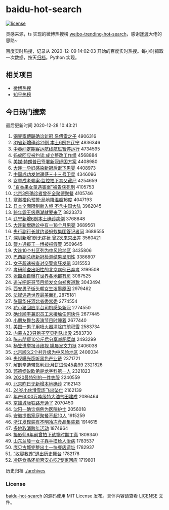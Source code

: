 # baidu-hot-search

[![license](https://img.shields.io/github/license/Arrackisarookie/baidu-hot-search)](https://github.com/Arrackisarookie/baidu-hot-search/blob/master/LICENSE)

灵感来源，ts 实现的微博热搜榜 [weibo-trending-hot-search](https://github.com/justjavac/weibo-trending-hot-search)，感谢[迷渡](https://github.com/justjavac)大佬的思路~

百度实时热搜，记录从 2020-12-09 14:02:03 开始的百度实时热搜。每小时抓取一次数据，按天[归档](./archives)。Python 实现。

## 相关项目
+ [微博热搜](https://github.com/Arrackisarookie/weibo-hot-search)
+ [知乎热榜](https://github.com/Arrackisarookie/zhihu-top-search)

## 今日热门搜索

<!-- Rank Begin -->

最后更新时间 2020-12-28 10:43:21

1. [钢琴家傅聪确诊新冠 系傅雷之子](http://www.baidu.com/baidu?cl=3&tn=SE_baiduhomet8_jmjb7mjw&rsv_dl=fyb_top&fr=top1000&wd=%B8%D6%C7%D9%BC%D2%B8%B5%B4%CF%C8%B7%D5%EF%D0%C2%B9%DA%20%CF%B5%B8%B5%C0%D7%D6%AE%D7%D3) 4906316
1. [31省新增确诊21例 本土6例在辽宁](http://www.baidu.com/baidu?cl=3&tn=SE_baiduhomet8_jmjb7mjw&rsv_dl=fyb_top&fr=top1000&wd=31%CA%A1%D0%C2%D4%F6%C8%B7%D5%EF21%C0%FD%20%B1%BE%CD%C16%C0%FD%D4%DA%C1%C9%C4%FE) 4836346
1. [中英间定期客运航线航班暂停运行](http://www.baidu.com/baidu?cl=3&tn=SE_baiduhomet8_jmjb7mjw&rsv_dl=fyb_top&fr=top1000&wd=%D6%D0%D3%A2%BC%E4%B6%A8%C6%DA%BF%CD%D4%CB%BA%BD%CF%DF%BA%BD%B0%E0%D4%DD%CD%A3%D4%CB%D0%D0) 4734595
1. [蚂蚁回应被约谈:成立整改工作组](http://www.baidu.com/baidu?cl=3&tn=SE_baiduhomet8_jmjb7mjw&rsv_dl=fyb_top&fr=top1000&wd=%C2%EC%D2%CF%BB%D8%D3%A6%B1%BB%D4%BC%CC%B8%3A%B3%C9%C1%A2%D5%FB%B8%C4%B9%A4%D7%F7%D7%E9) 4568884
1. [美媒:特朗普已签署新冠纾困方案](http://www.baidu.com/baidu?cl=3&tn=SE_baiduhomet8_jmjb7mjw&rsv_dl=fyb_top&fr=top1000&wd=%C3%C0%C3%BD%3A%CC%D8%C0%CA%C6%D5%D2%D1%C7%A9%CA%F0%D0%C2%B9%DA%E7%A3%C0%A7%B7%BD%B0%B8) 4408980
1. [大连一孕妇感染新冠后诞下男婴](http://www.baidu.com/baidu?cl=3&tn=SE_baiduhomet8_jmjb7mjw&rsv_dl=fyb_top&fr=top1000&wd=%B4%F3%C1%AC%D2%BB%D4%D0%B8%BE%B8%D0%C8%BE%D0%C2%B9%DA%BA%F3%B5%AE%CF%C2%C4%D0%D3%A4) 4408973
1. [中国成功发射遥感三十三号卫星](http://www.baidu.com/baidu?cl=3&tn=SE_baiduhomet8_jmjb7mjw&rsv_dl=fyb_top&fr=top1000&wd=%D6%D0%B9%FA%B3%C9%B9%A6%B7%A2%C9%E4%D2%A3%B8%D0%C8%FD%CA%AE%C8%FD%BA%C5%CE%C0%D0%C7) 4346096
1. [女童成老赖案:监控拍下其父藏尸](http://www.baidu.com/baidu?cl=3&tn=SE_baiduhomet8_jmjb7mjw&rsv_dl=fyb_top&fr=top1000&wd=%C5%AE%CD%AF%B3%C9%C0%CF%C0%B5%B0%B8%3A%BC%E0%BF%D8%C5%C4%CF%C2%C6%E4%B8%B8%B2%D8%CA%AC) 4254659
1. ["百香果女童遇害案"被告获死刑](http://www.baidu.com/baidu?cl=3&tn=SE_baiduhomet8_jmjb7mjw&rsv_dl=fyb_top&fr=top1000&wd=%22%B0%D9%CF%E3%B9%FB%C5%AE%CD%AF%D3%F6%BA%A6%B0%B8%22%B1%BB%B8%E6%BB%F1%CB%C0%D0%CC) 4105753
1. [北京3例确诊者曾在全聚德聚餐](http://www.baidu.com/baidu?cl=3&tn=SE_baiduhomet8_jmjb7mjw&rsv_dl=fyb_top&fr=top1000&wd=%B1%B1%BE%A93%C0%FD%C8%B7%D5%EF%D5%DF%D4%F8%D4%DA%C8%AB%BE%DB%B5%C2%BE%DB%B2%CD) 4105746
1. [寒潮橙色预警:局地降温超16度](http://www.baidu.com/baidu?cl=3&tn=SE_baiduhomet8_jmjb7mjw&rsv_dl=fyb_top&fr=top1000&wd=%BA%AE%B3%B1%B3%C8%C9%AB%D4%A4%BE%AF%3A%BE%D6%B5%D8%BD%B5%CE%C2%B3%AC16%B6%C8) 4047193
1. [日本全面限制新入境 不含中国大陆](http://www.baidu.com/baidu?cl=3&tn=SE_baiduhomet8_jmjb7mjw&rsv_dl=fyb_top&fr=top1000&wd=%C8%D5%B1%BE%C8%AB%C3%E6%CF%DE%D6%C6%D0%C2%C8%EB%BE%B3%20%B2%BB%BA%AC%D6%D0%B9%FA%B4%F3%C2%BD) 3962045
1. [跨年霸王级寒潮就要来了](http://www.baidu.com/baidu?cl=3&tn=SE_baiduhomet8_jmjb7mjw&rsv_dl=fyb_top&fr=top1000&wd=%BF%E7%C4%EA%B0%D4%CD%F5%BC%B6%BA%AE%B3%B1%BE%CD%D2%AA%C0%B4%C1%CB) 3823373
1. [辽宁新增6例本土确诊病例](http://www.baidu.com/baidu?cl=3&tn=SE_baiduhomet8_jmjb7mjw&rsv_dl=fyb_top&fr=top1000&wd=%C1%C9%C4%FE%D0%C2%D4%F66%C0%FD%B1%BE%CD%C1%C8%B7%D5%EF%B2%A1%C0%FD) 3768848
1. [大连新增确诊中有一18个月男婴](http://www.baidu.com/baidu?cl=3&tn=SE_baiduhomet8_jmjb7mjw&rsv_dl=fyb_top&fr=top1000&wd=%B4%F3%C1%AC%D0%C2%D4%F6%C8%B7%D5%EF%D6%D0%D3%D0%D2%BB18%B8%F6%D4%C2%C4%D0%D3%A4) 3689561
1. [央行副行长就约谈蚂蚁集团答记者问](http://www.baidu.com/baidu?cl=3&tn=SE_baiduhomet8_jmjb7mjw&rsv_dl=fyb_top&fr=top1000&wd=%D1%EB%D0%D0%B8%B1%D0%D0%B3%A4%BE%CD%D4%BC%CC%B8%C2%EC%D2%CF%BC%AF%CD%C5%B4%F0%BC%C7%D5%DF%CE%CA) 3689555
1. [深圳新增1例无症状 曾2次来京出差](http://www.baidu.com/baidu?cl=3&tn=SE_baiduhomet8_jmjb7mjw&rsv_dl=fyb_top&fr=top1000&wd=%C9%EE%DB%DA%D0%C2%D4%F61%C0%FD%CE%DE%D6%A2%D7%B4%20%D4%F82%B4%CE%C0%B4%BE%A9%B3%F6%B2%EE) 3560421
1. [警方通报王一博被报假警](http://www.baidu.com/baidu?cl=3&tn=SE_baiduhomet8_jmjb7mjw&rsv_dl=fyb_top&fr=top1000&wd=%BE%AF%B7%BD%CD%A8%B1%A8%CD%F5%D2%BB%B2%A9%B1%BB%B1%A8%BC%D9%BE%AF) 3509645
1. [大连10个社区列为中风险地区](http://www.baidu.com/baidu?cl=3&tn=SE_baiduhomet8_jmjb7mjw&rsv_dl=fyb_top&fr=top1000&wd=%B4%F3%C1%AC10%B8%F6%C9%E7%C7%F8%C1%D0%CE%AA%D6%D0%B7%E7%CF%D5%B5%D8%C7%F8) 3435806
1. [巴西副总统新冠检测结果呈阳性](http://www.baidu.com/baidu?cl=3&tn=SE_baiduhomet8_jmjb7mjw&rsv_dl=fyb_top&fr=top1000&wd=%B0%CD%CE%F7%B8%B1%D7%DC%CD%B3%D0%C2%B9%DA%BC%EC%B2%E2%BD%E1%B9%FB%B3%CA%D1%F4%D0%D4) 3386807
1. [女子超速被查对交警疯狂发飙](http://www.baidu.com/baidu?cl=3&tn=SE_baiduhomet8_jmjb7mjw&rsv_dl=fyb_top&fr=top1000&wd=%C5%AE%D7%D3%B3%AC%CB%D9%B1%BB%B2%E9%B6%D4%BD%BB%BE%AF%B7%E8%BF%F1%B7%A2%EC%AD) 3315553
1. [考研前查出阳性的北京病例已弃考](http://www.baidu.com/baidu?cl=3&tn=SE_baiduhomet8_jmjb7mjw&rsv_dl=fyb_top&fr=top1000&wd=%BF%BC%D1%D0%C7%B0%B2%E9%B3%F6%D1%F4%D0%D4%B5%C4%B1%B1%BE%A9%B2%A1%C0%FD%D2%D1%C6%FA%BF%BC) 3199508
1. [张韶涵自曝在世界各地都有房](http://www.baidu.com/baidu?cl=3&tn=SE_baiduhomet8_jmjb7mjw&rsv_dl=fyb_top&fr=top1000&wd=%D5%C5%C9%D8%BA%AD%D7%D4%C6%D8%D4%DA%CA%C0%BD%E7%B8%F7%B5%D8%B6%BC%D3%D0%B7%BF) 3087525
1. [追光吧哥哥节目组发文向郑爽道歉](http://www.baidu.com/baidu?cl=3&tn=SE_baiduhomet8_jmjb7mjw&rsv_dl=fyb_top&fr=top1000&wd=%D7%B7%B9%E2%B0%C9%B8%E7%B8%E7%BD%DA%C4%BF%D7%E9%B7%A2%CE%C4%CF%F2%D6%A3%CB%AC%B5%C0%C7%B8) 3043494
1. [西安男子街头朝女生泼墨原因](http://www.baidu.com/baidu?cl=3&tn=SE_baiduhomet8_jmjb7mjw&rsv_dl=fyb_top&fr=top1000&wd=%CE%F7%B0%B2%C4%D0%D7%D3%BD%D6%CD%B7%B3%AF%C5%AE%C9%FA%C6%C3%C4%AB%D4%AD%D2%F2) 2979462
1. [法媒评选世界最美面孔](http://www.baidu.com/baidu?cl=3&tn=SE_baiduhomet8_jmjb7mjw&rsv_dl=fyb_top&fr=top1000&wd=%B7%A8%C3%BD%C6%C0%D1%A1%CA%C0%BD%E7%D7%EE%C3%C0%C3%E6%BF%D7) 2875181
1. [张国华任河北省委常委](http://www.baidu.com/baidu?cl=3&tn=SE_baiduhomet8_jmjb7mjw&rsv_dl=fyb_top&fr=top1000&wd=%D5%C5%B9%FA%BB%AA%C8%CE%BA%D3%B1%B1%CA%A1%CE%AF%B3%A3%CE%AF) 2774554
1. [花小猪回应平台司机感染新冠](http://www.baidu.com/baidu?cl=3&tn=SE_baiduhomet8_jmjb7mjw&rsv_dl=fyb_top&fr=top1000&wd=%BB%A8%D0%A1%D6%ED%BB%D8%D3%A6%C6%BD%CC%A8%CB%BE%BB%FA%B8%D0%C8%BE%D0%C2%B9%DA) 2774550
1. [确诊顺丰兼职员工未接触任何快件](http://www.baidu.com/baidu?cl=3&tn=SE_baiduhomet8_jmjb7mjw&rsv_dl=fyb_top&fr=top1000&wd=%C8%B7%D5%EF%CB%B3%B7%E1%BC%E6%D6%B0%D4%B1%B9%A4%CE%B4%BD%D3%B4%A5%C8%CE%BA%CE%BF%EC%BC%FE) 2677445
1. [小朋友舞台表演节目时睡着](http://www.baidu.com/baidu?cl=3&tn=SE_baiduhomet8_jmjb7mjw&rsv_dl=fyb_top&fr=top1000&wd=%D0%A1%C5%F3%D3%D1%CE%E8%CC%A8%B1%ED%D1%DD%BD%DA%C4%BF%CA%B1%CB%AF%D7%C5) 2677440
1. [美国一男子用喷火器清除门前积雪](http://www.baidu.com/baidu?cl=3&tn=SE_baiduhomet8_jmjb7mjw&rsv_dl=fyb_top&fr=top1000&wd=%C3%C0%B9%FA%D2%BB%C4%D0%D7%D3%D3%C3%C5%E7%BB%F0%C6%F7%C7%E5%B3%FD%C3%C5%C7%B0%BB%FD%D1%A9) 2583734
1. [内蒙古23只狍子罕见列队出没](http://www.baidu.com/baidu?cl=3&tn=SE_baiduhomet8_jmjb7mjw&rsv_dl=fyb_top&fr=top1000&wd=%C4%DA%C3%C9%B9%C523%D6%BB%E1%F3%D7%D3%BA%B1%BC%FB%C1%D0%B6%D3%B3%F6%C3%BB) 2583730
1. [陈志朋瘦10公斤后分享减肥菜单](http://www.baidu.com/baidu?cl=3&tn=SE_baiduhomet8_jmjb7mjw&rsv_dl=fyb_top&fr=top1000&wd=%B3%C2%D6%BE%C5%F3%CA%DD10%B9%AB%BD%EF%BA%F3%B7%D6%CF%ED%BC%F5%B7%CA%B2%CB%B5%A5) 2493299
1. [杨笠遭举报涉歧视 姚晨发文力挺](http://www.baidu.com/baidu?cl=3&tn=SE_baiduhomet8_jmjb7mjw&rsv_dl=fyb_top&fr=top1000&wd=%D1%EE%F3%D2%D4%E2%BE%D9%B1%A8%C9%E6%C6%E7%CA%D3%20%D2%A6%B3%BF%B7%A2%CE%C4%C1%A6%CD%A6) 2406038
1. [北京顺义2个村升级为中风险地区](http://www.baidu.com/baidu?cl=3&tn=SE_baiduhomet8_jmjb7mjw&rsv_dl=fyb_top&fr=top1000&wd=%B1%B1%BE%A9%CB%B3%D2%E52%B8%F6%B4%E5%C9%FD%BC%B6%CE%AA%D6%D0%B7%E7%CF%D5%B5%D8%C7%F8) 2406034
1. [央视曝光窃听黑色产业链](http://www.baidu.com/baidu?cl=3&tn=SE_baiduhomet8_jmjb7mjw&rsv_dl=fyb_top&fr=top1000&wd=%D1%EB%CA%D3%C6%D8%B9%E2%C7%D4%CC%FD%BA%DA%C9%AB%B2%FA%D2%B5%C1%B4) 2371721
1. [解剖辛选带货利润:月饼进价45卖99](http://www.baidu.com/baidu?cl=3&tn=SE_baiduhomet8_jmjb7mjw&rsv_dl=fyb_top&fr=top1000&wd=%BD%E2%C6%CA%D0%C1%D1%A1%B4%F8%BB%F5%C0%FB%C8%F3%3A%D4%C2%B1%FD%BD%F8%BC%DB45%C2%F499) 2321826
1. [郭德纲说欧弟是龙字科第一人](http://www.baidu.com/baidu?cl=3&tn=SE_baiduhomet8_jmjb7mjw&rsv_dl=fyb_top&fr=top1000&wd=%B9%F9%B5%C2%B8%D9%CB%B5%C5%B7%B5%DC%CA%C7%C1%FA%D7%D6%BF%C6%B5%DA%D2%BB%C8%CB) 2321823
1. [2020最特别的一件衣服](http://www.baidu.com/baidu?cl=3&tn=SE_baiduhomet8_jmjb7mjw&rsv_dl=fyb_top&fr=top1000&wd=2020%D7%EE%CC%D8%B1%F0%B5%C4%D2%BB%BC%FE%D2%C2%B7%FE) 2240559
1. [北京昨日无新增本地确诊](http://www.baidu.com/baidu?cl=3&tn=SE_baiduhomet8_jmjb7mjw&rsv_dl=fyb_top&fr=top1000&wd=%B1%B1%BE%A9%D7%F2%C8%D5%CE%DE%D0%C2%D4%F6%B1%BE%B5%D8%C8%B7%D5%EF) 2162143
1. [24岁小伙滑雪场飞出坠亡](http://www.baidu.com/baidu?cl=3&tn=SE_baiduhomet8_jmjb7mjw&rsv_dl=fyb_top&fr=top1000&wd=24%CB%EA%D0%A1%BB%EF%BB%AC%D1%A9%B3%A1%B7%C9%B3%F6%D7%B9%CD%F6) 2162139
1. [年产6000万吨级特大油气田建成](http://www.baidu.com/baidu?cl=3&tn=SE_baiduhomet8_jmjb7mjw&rsv_dl=fyb_top&fr=top1000&wd=%C4%EA%B2%FA6000%CD%F2%B6%D6%BC%B6%CC%D8%B4%F3%D3%CD%C6%F8%CC%EF%BD%A8%B3%C9) 2086464
1. [京雄城际铁路开通了](http://www.baidu.com/baidu?cl=3&tn=SE_baiduhomet8_jmjb7mjw&rsv_dl=fyb_top&fr=top1000&wd=%BE%A9%D0%DB%B3%C7%BC%CA%CC%FA%C2%B7%BF%AA%CD%A8%C1%CB) 2070450
1. [沈阳一确诊病例为医院护士](http://www.baidu.com/baidu?cl=3&tn=SE_baiduhomet8_jmjb7mjw&rsv_dl=fyb_top&fr=top1000&wd=%C9%F2%D1%F4%D2%BB%C8%B7%D5%EF%B2%A1%C0%FD%CE%AA%D2%BD%D4%BA%BB%A4%CA%BF) 2056018
1. [安徽提倡家庭聚餐不超10人](http://www.baidu.com/baidu?cl=3&tn=SE_baiduhomet8_jmjb7mjw&rsv_dl=fyb_top&fr=top1000&wd=%B0%B2%BB%D5%CC%E1%B3%AB%BC%D2%CD%A5%BE%DB%B2%CD%B2%BB%B3%AC10%C8%CB) 1915259
1. [浙江发现装有不明冷冻食品集装箱](http://www.baidu.com/baidu?cl=3&tn=SE_baiduhomet8_jmjb7mjw&rsv_dl=fyb_top&fr=top1000&wd=%D5%E3%BD%AD%B7%A2%CF%D6%D7%B0%D3%D0%B2%BB%C3%F7%C0%E4%B6%B3%CA%B3%C6%B7%BC%AF%D7%B0%CF%E4) 1914615
1. [多地取消跨年活动](http://www.baidu.com/baidu?cl=3&tn=SE_baiduhomet8_jmjb7mjw&rsv_dl=fyb_top&fr=top1000&wd=%B6%E0%B5%D8%C8%A1%CF%FB%BF%E7%C4%EA%BB%EE%B6%AF) 1874964
1. [摄影师9年前曾拍下孩童时期丁真](http://www.baidu.com/baidu?cl=3&tn=SE_baiduhomet8_jmjb7mjw&rsv_dl=fyb_top&fr=top1000&wd=%C9%E3%D3%B0%CA%A69%C4%EA%C7%B0%D4%F8%C5%C4%CF%C2%BA%A2%CD%AF%CA%B1%C6%DA%B6%A1%D5%E6) 1809340
1. [山东兰陵一女子靠手摸给人治病](http://www.baidu.com/baidu?cl=3&tn=SE_baiduhomet8_jmjb7mjw&rsv_dl=fyb_top&fr=top1000&wd=%C9%BD%B6%AB%C0%BC%C1%EA%D2%BB%C5%AE%D7%D3%BF%BF%CA%D6%C3%FE%B8%F8%C8%CB%D6%CE%B2%A1) 1783537
1. [庞贝古城完整出土一快餐店遗址](http://www.baidu.com/baidu?cl=3&tn=SE_baiduhomet8_jmjb7mjw&rsv_dl=fyb_top&fr=top1000&wd=%C5%D3%B1%B4%B9%C5%B3%C7%CD%EA%D5%FB%B3%F6%CD%C1%D2%BB%BF%EC%B2%CD%B5%EA%D2%C5%D6%B7) 1782937
1. [“收容教养”退出历史舞台](http://www.baidu.com/baidu?cl=3&tn=SE_baiduhomet8_jmjb7mjw&rsv_dl=fyb_top&fr=top1000&wd=%A1%B0%CA%D5%C8%DD%BD%CC%D1%F8%A1%B1%CD%CB%B3%F6%C0%FA%CA%B7%CE%E8%CC%A8) 1782178
1. [冷链食品还能否安心吃?专家回应](http://www.baidu.com/baidu?cl=3&tn=SE_baiduhomet8_jmjb7mjw&rsv_dl=fyb_top&fr=top1000&wd=%C0%E4%C1%B4%CA%B3%C6%B7%BB%B9%C4%DC%B7%F1%B0%B2%D0%C4%B3%D4%3F%D7%A8%BC%D2%BB%D8%D3%A6) 1719801
<!-- Rank End -->

历史归档 [./archives](./archives)

### License

[baidu-hot-search](https://github.com/Arrackisarookie/baidu-hot-search) 的源码使用 MIT License 发布。具体内容请查看 [LICENSE](./LICENSE) 文件。
